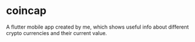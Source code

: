 # coincap
A flutter mobile app created by me, which shows useful info about different crypto currencies and their current value.
